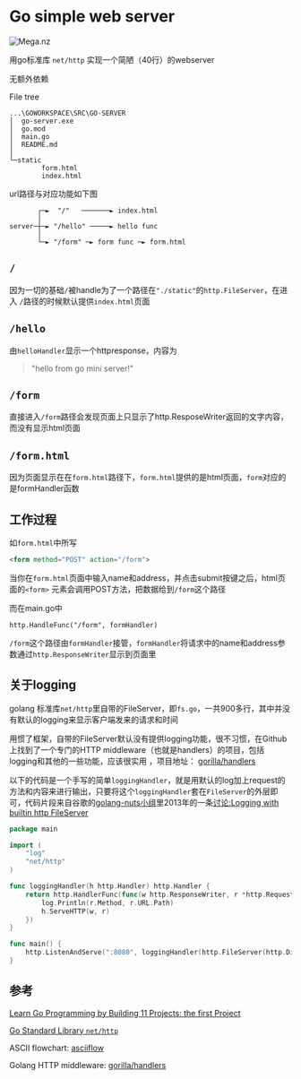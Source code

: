 # Go simple web server

![Mega.nz](https://img.shields.io/badge/Made%20with-Go-1f425f.svg?style=flat&logo=Go&logoColor=white&color=blue) 

用go标准库 `net/http` 实现一个简陋（40行）的webserver

无额外依赖

File tree

```tree /F
...\GOWORKSPACE\SRC\GO-SERVER
│  go-server.exe 
│  go.mod 
│  main.go 
│  README.md
│  
└─static
        form.html
        index.html
```

url路径与对应功能如下图

```asciiflow
       ┌─►  "/"   ───────► index.html
       │
server─┼─► "/hello" ─────► hello func
       │
       └─► "/form" ─► form func ─► form.html
```

## `/`

因为一切的基础`/`被handle为了一个路径在`"./static"`的`http.FileServer`，在进入 `/`路径的时候默认提供`index.html`页面

## `/hello`

由`helloHandler`显示一个httpresponse，内容为

> "hello from go mini server!"

## `/form`

直接进入`/form`路径会发现页面上只显示了http.ResposeWriter返回的文字内容，而没有显示html页面

## `/form.html`

因为页面显示在在`form.html`路径下，`form.html`提供的是html页面，`form`对应的是formHandler函数

## 工作过程

如`form.html`中所写

```html
<form method="POST" action="/form">
```

当你在`form.html`页面中输入name和address，并点击submit按键之后，html页面的`<form>` 元素会调用POST方法，把数据给到`/form`这个路径

而在main.go中

```golang
http.HandleFunc("/form", formHandler)
```

`/form`这个路径由`formHandler`接管，`formHandler`将请求中的name和address参数通过`http.ResponseWriter`显示到页面里

## 关于logging

golang 标准库`net/http`里自带的FileServer，即`fs.go`，一共900多行，其中并没有默认的logging来显示客户端发来的请求和时间

用惯了框架，自带的FileServer默认没有提供logging功能，很不习惯，在Github上找到了一个专门的HTTP middleware（也就是handlers）的项目，包括logging和其他的一些功能，应该很实用 ，项目地址： [gorilla/handlers](https://github.com/gorilla/handlers)

以下的代码是一个手写的简单`loggingHandler`，就是用默认的log加上request的方法和内容来进行输出，只要将这个`loggingHandler`套在`FileServer`的外层即可，代码片段来自谷歌的[golang-nuts小组](https://groups.google.com/g/golang-nuts)里2013年的一条[讨论:Logging with builtin http FileServer](https://groups.google.com/g/golang-nuts/c/D6yevo6VyyM?pli=1)

```go
package main

import (
	"log"
	"net/http"
)

func loggingHandler(h http.Handler) http.Handler {
	return http.HandlerFunc(func(w http.ResponseWriter, r *http.Request) {
		log.Println(r.Method, r.URL.Path)
		h.ServeHTTP(w, r)
	})
}

func main() {
	http.ListenAndServe(":8080", loggingHandler(http.FileServer(http.Dir("."))))
}

```

## 参考

[Learn Go Programming by Building 11 Projects: the first Project](https://www.youtube.com/watch?v=jFfo23yIWac&t=2800s&ab_channel=freeCodeCamp.org)

[Go Standard Library `net/http`](https://pkg.go.dev/net/http#section-documentation)

ASCII flowchart: [asciiflow](https://asciiflow.com/)

Golang HTTP middleware: [gorilla/handlers](https://github.com/gorilla/handlers)
